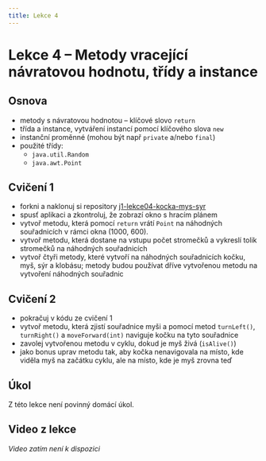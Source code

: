 ```yaml
---
title: Lekce 4
---
```

# Lekce 4 – Metody vracející návratovou hodnotu, třídy a instance

## Osnova
- metody s návratovou hodnotou – klíčové slovo `return`
- třída a instance, vytváření instancí pomocí klíčového slova `new`
- instanční proměnné (mohou být např `private` a/nebo `final`)
- použité třídy:
  - `java.util.Random`
  - `java.awt.Point`

## Cvičení 1
- forkni a naklonuj si repository [j1-lekce04-kocka-mys-syr](https://github.com/FilipJirsak-Czechitas/j1-lekce04-kocka-mys-syr)
- spusť aplikaci a zkontroluj, že zobrazí okno s hracím plánem
- vytvoř metodu, která pomocí `return` vrátí `Point` na náhodných souřadnicích v rámci okna (1000, 600).
- vytvoř metodu, která dostane na vstupu počet stromečků a vykreslí tolik stromečků na náhodných souřadnicích
- vytvoř čtyři metody, které vytvoří na náhodných souřadnicích kočku, myš, sýr a klobásu; metody budou používat dříve vytvořenou metodu na vytvoření náhodných souřadnic 

## Cvičení 2
- pokračuj v kódu ze cvičení 1
- vytvoř metodu, která zjistí souřadnice myši a pomocí metod `turnLeft()`, `turnRight()` a `moveForward(int)` naviguje kočku na tyto souřadnice
- zavolej vytvořenou metodu v cyklu, dokud je myš živá (`isAlive()`)
- jako bonus uprav metodu tak, aby kočka nenavigovala na místo, kde viděla myš na začátku cyklu, ale na místo, kde je myš zrovna teď

## Úkol
Z této lekce není povinný domácí úkol.

## Video z lekce
*Video zatím není k dispozici*
